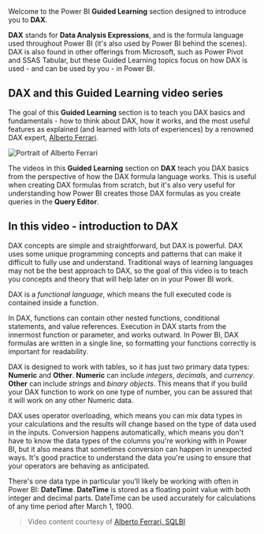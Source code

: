 Welcome to the Power BI **Guided Learning** section designed to introduce you to **DAX**.

**DAX** stands for **Data Analysis Expressions**, and is the formula language used throughout Power BI (it's also used by Power BI behind the scenes). DAX is also found in other offerings from Microsoft, such as Power Pivot and SSAS Tabular, but these Guided Learning topics focus on how DAX is used - and can be used by you - in Power BI.

## DAX and this Guided Learning video series
The goal of this **Guided Learning** section is to teach you DAX basics and fundamentals - how to think about DAX, how it works, and the most useful features as explained (and learned with lots of experiences) by a renowned DAX expert, [Alberto Ferrari](https://www.sqlbi.com/learning-dax).

![Portrait of Alberto Ferrari](media/7-1-intro-to-dax/intro_dax_6_alberto_ferrari.png)

The videos in this **Guided Learning** section on **DAX** teach you DAX basics from the perspective of how the DAX formula language works. This is useful when creating DAX formulas from scratch, but it's also very useful for understanding how Power BI creates those DAX formulas as you create queries in the **Query Editor**.

## In this video - introduction to DAX
DAX concepts are simple and straightforward, but DAX is powerful. DAX uses some unique programming concepts and patterns that can make it difficult to fully use and understand. Traditional ways of learning languages may not be the best approach to DAX, so the goal of this video is to teach you concepts and theory that will help later on in your Power BI work.

DAX is a *functional language*, which means the full executed code is contained inside a function.

In DAX, functions can contain other nested functions, conditional statements, and value references. Execution in DAX starts from the innermost function or parameter, and works outward. In Power BI, DAX formulas are written in a single line, so formatting your functions correctly is important for readability.

DAX is designed to work with tables, so it has just two primary data types: **Numeric** and **Other**. **Numeric** can include *integers*, *decimals*, and *currency*. **Other** can include *strings* and *binary objects*. This means that if you build your DAX function to work on one type of number, you can be assured that it will work on any other Numeric data.

DAX uses operator overloading, which means you can mix data types in your calculations and the results will change based on the type of data used in the inputs. Conversion happens automatically, which means you don't have to know the data types of the columns you're working with in Power BI, but it also means that sometimes conversion can happen in unexpected ways. It's good practice to understand the data you're using to ensure that your operators are behaving as anticipated.

There's one data type in particular you'll likely be working with often in Power BI: **DateTime**. **DateTime** is stored as a floating point value with both integer and decimal parts. DateTime can be used accurately for calculations of any time period after March 1, 1900.

> Video content courtesy of [Alberto Ferrari, SQLBI](https://www.sqlbi.com/learning-dax/?utm_source=powerbi&utm_medium=marketing&utm_campaign=after-summit)
> 
> 

